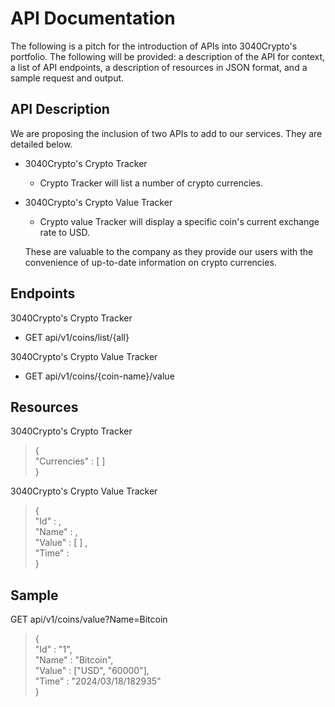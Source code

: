 # API Documentation

The following is a pitch for the introduction of APIs into 3040Crypto's portfolio. The following will be provided: a description of the API for context, a list of API endpoints, a description of resources in JSON format, and a sample request and output.

## API Description
We are proposing the inclusion of two APIs to add to our services. They are detailed below.
 - 3040Crypto's Crypto Tracker
   - Crypto Tracker will list a number of crypto currencies.
 - 3040Crypto's Crypto Value Tracker
   - Crypto value Tracker will display a specific coin's current exchange rate to USD.
   
   These are valuable to the company as they provide our users with the convenience of up-to-date information on crypto currencies.

## Endpoints 
3040Crypto's Crypto Tracker
 -  GET api/v1/coins/list/{all}

3040Crypto's Crypto Value Tracker
 - GET api/v1/coins/{coin-name}/value
## Resources 
3040Crypto's Crypto Tracker
> { <br>
>	    "Currencies" : [ ] <br>
> }

3040Crypto's Crypto Value Tracker
>{ <br>
>		  "Id" : , <br>
>		  "Name" : , <br>
>		  "Value" : [ ] , <br>
>    "Time" : <br>
>	}

## Sample
GET api/v1/coins/value?Name=Bitcoin
>{ <br>
>    "Id" : "1", <br>
>    "Name" : "Bitcoin", <br> 
>    "Value" : ["USD", "60000"], <br> 
>    "Time" : "2024/03/18/182935" <br>
>}
